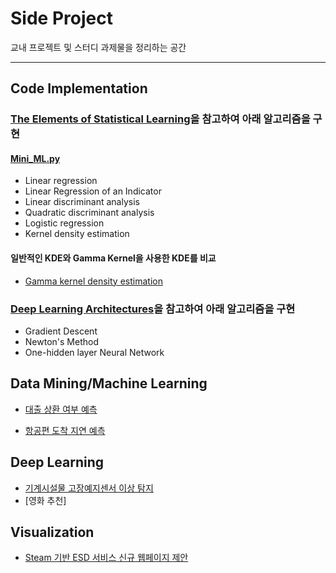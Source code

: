 # Side Project
교내 프로젝트 및 스터디 과제물을 정리하는 공간

- - -
## Code Implementation
### [The Elements of Statistical Learning](https://web.stanford.edu/~hastie/ElemStatLearn/)을 참고하여 아래 알고리즘을 구현
#### [Mini_ML.py](https://github.com/rbill109/SideProject/blob/main/Code_Implementation/ESL/module/Mini_ML.py)
- Linear regression
- Linear Regression of an Indicator
- Linear discriminant analysis
- Quadratic discriminant analysis
- Logistic regression
- Kernel density estimation

#### 일반적인 KDE와 Gamma Kernel을 사용한 KDE를 비교 
- [Gamma kernel density estimation](https://github.com/rbill109/SideProject/blob/main/Code_Implementation/ESL/Gamma_kernel_density_estimation.ipynb)

### [Deep Learning Architectures](https://link.springer.com/book/10.1007/978-3-030-36721-3)을 참고하여 아래 알고리즘을 구현
- Gradient Descent
- Newton's Method
- One-hidden layer Neural Network

## Data Mining/Machine Learning
- [대출 상환 여부 예측](https://github.com/rbill109/SideProject/blob/main/ML_project/%ED%86%B5%EA%B3%84%EB%B6%84%EC%84%9D%EC%8B%A4%EC%8A%B5_%EC%B5%9C%EC%A2%85%EB%B0%9C%ED%91%9C.pdf)

- [항공편 도착 지연 예측](https://github.com/rbill109/SideProject/blob/main/ML_project/%EC%A1%B0%EC%9C%A0%EB%AF%BC_%EB%8D%B0%EC%9D%B4%ED%84%B0%EB%A7%88%EC%9D%B4%EB%8B%9D_%EB%B0%9C%ED%91%9C%EC%9E%90%EB%A3%8C.pdf)

## Deep Learning 
- [기계시설물 고장예지센서 이상 탐지](https://github.com/rbill109/SideProject/tree/main/ML_DL/source_code/Nakalacou_2021/Anomaly_Detection)
- [영화 추천]

## Visualization
- [Steam 기반 ESD 서비스 신규 웹페이지 제안](https://github.com/rbill109/SideProject/tree/main/StatDB_2019)
